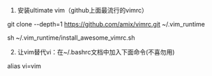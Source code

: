 1. 安装ultimate vim（github上面最流行的vimrc）

git clone --depth=1 https://github.com/amix/vimrc.git ~/.vim_runtime

sh ~/.vim_runtime/install_awesome_vimrc.sh

2. 让vim替代vi：在~/.bashrc文档中加入下面命令(不喜勿用)

alias vi=vim
